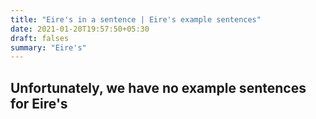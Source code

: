 ```yaml
---
title: "Eire's in a sentence | Eire's example sentences"
date: 2021-01-20T19:57:50+05:30
draft: falses
summary: "Eire's"
---
```

## Unfortunately, we have no example sentences for Eire's                 
